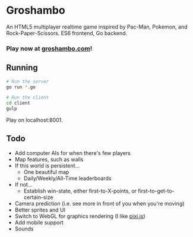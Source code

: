 # Groshambo

An HTML5 multiplayer realtime game inspired by Pac-Man, Pokemon, and Rock-Paper-Scissors. ES6 frontend, Go backend.

### Play now at [groshambo.com](http://groshambo.com/)!

## Running

```sh
# Run the server
go run *.go

# Run the client
cd client
gulp
```

Play on localhost:8001.

## Todo

- Add computer AIs for when there's few players
- Map features, such as walls
- If this world is persistent...
  - One beautiful map
  - Daily/Weekly/All-Time leaderboards
- If not...
  - Establish win-state, either first-to-X-points, or first-to-get-to-certain-size
- Camera prediction (i.e. see more in front of you when you're moving)
- Better sprites and UI
- Switch to WebGL for graphics rendering (I like [pixi.js](www.pixijs.com))
- Add mobile support
- Sounds
